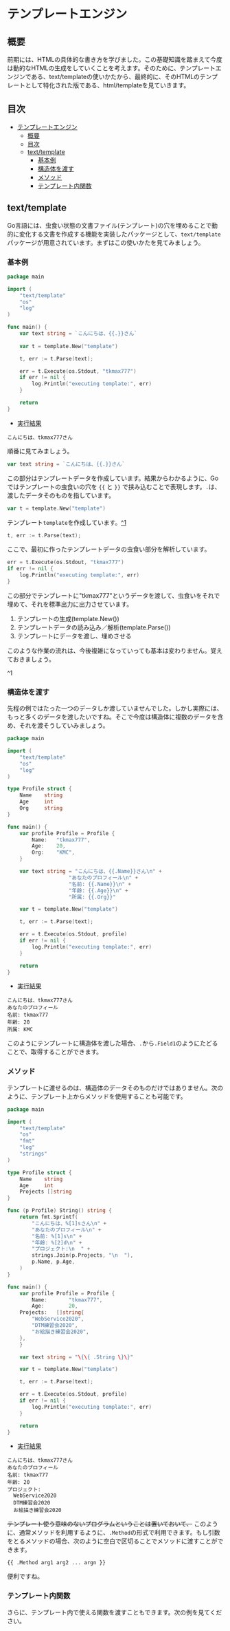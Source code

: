 # テンプレートエンジン

## 概要
前期には、HTMLの具体的な書き方を学びました。この基礎知識を踏まえて今度は動的なHTMLの生成をしていくことを考えます。そのために、テンプレートエンジンである、text/templateの使いかたから、最終的に、そのHTMLのテンプレートとして特化された版である、html/templateを見ていきます。

## 目次
<!-- TOC -->

- [テンプレートエンジン](#テンプレートエンジン)
    - [概要](#概要)
    - [目次](#目次)
    - [text/template](#texttemplate)
        - [基本例](#基本例)
        - [構造体を渡す](#構造体を渡す)
        - [メソッド](#メソッド)
        - [テンプレート内関数](#テンプレート内関数)

<!-- /TOC -->

## text/template 

Go言語には、虫食い状態の文書ファイル(テンプレート)の穴を埋めることで動的に変化する文書を作成する機能を実装したパッケージとして、`text/template`パッケージが用意されています。まずはこの使いかたを見てみましょう。

### 基本例

```go
package main

import (
    "text/template"
    "os"
    "log"
)

func main() {
    var text string = `こんにちは、{{.}}さん`
    
    var t = template.New("template")

    t, err := t.Parse(text);

    err = t.Execute(os.Stdout, "tkmax777")
    if err != nil {
        log.Println("executing template:", err)
    }

    return
}
```

- <a href="https://play.golang.org/p/ZqD8C7U_07c">実行結果</a>

```
こんにちは、tkmax777さん
```

順番に見てみましょう。

```go
var text string = `こんにちは、{{.}}さん`
```

この部分はテンプレートデータを作成しています。結果からわかるように、Goではテンプレートの虫食いの穴を `{{` と `}}` で挟み込むことで表現します。`.`は、渡したデータそのものを指しています。

```go
var t = template.New("template")
```

テンプレート`template`を作成しています。<a href="#note_1">^1</a>

```go
t, err := t.Parse(text);
```

ここで、最初に作ったテンプレートデータの虫食い部分を解析しています。

```go
err = t.Execute(os.Stdout, "tkmax777")
if err != nil {
    log.Println("executing template:", err)
}
```

この部分でテンプレートに"tkmax777"というデータを渡して、虫食いをそれで埋めて、それを標準出力に出力させています。

1. テンプレートの生成(template.New())
2. テンプレートデータの読み込み／解析(template.Parse())
3. テンプレートにデータを渡し、埋めさせる

このような作業の流れは、今後複雑になっていっても基本は変わりません。覚えておきましょう。

<a id="note_1">^1</a>

### 構造体を渡す
先程の例ではたった一つのデータしか渡していませんでした。しかし実際には、もっと多くのデータを渡したいですね。そこで今度は構造体に複数のデータを含め、それを渡そうしていみましょう。

```go
package main

import (
    "text/template"
    "os"
    "log"
)

type Profile struct {
    Name    string
    Age     int
    Org     string
}

func main() {
    var profile Profile = Profile {
        Name:   "tkmax777",
        Age:    20,
        Org:    "KMC",
    }

    var text string = "こんにちは、{{.Name}}さん\n" +
                    "あなたのプロフィール\n" +
                    "名前: {{.Name}}\n" +
                    "年齢: {{.Age}}\n" +
                    "所属: {{.Org}}"

    var t = template.New("template")

    t, err := t.Parse(text);

    err = t.Execute(os.Stdout, profile)
    if err != nil {
        log.Println("executing template:", err)
    }

    return
}
```

- <a href="https://play.golang.org/p/0yZS3M7nBVR">実行結果</a>

```
こんにちは、tkmax777さん
あなたのプロフィール
名前: tkmax777
年齢: 20
所属: KMC
```

このようにテンプレートに構造体を渡した場合、`.`から`.Field1`のようにたどることで、取得することができます。

### メソッド
テンプレートに渡せるのは、構造体のデータそのものだけではありません。次のように、テンプレート上からメソッドを使用することも可能です。

```go
package main

import (
    "text/template"
    "os"
    "fmt"
    "log"
    "strings"
)

type Profile struct {
    Name    string
    Age     int
    Projects []string
}

func (p Profile) String() string {
    return fmt.Sprintf(
        "こんにちは、%[1]sさん\n" +
        "あなたのプロフィール\n" +
        "名前: %[1]s\n" +
        "年齢: %[2]d\n" +
        "プロジェクト:\n  " +
        strings.Join(p.Projects, "\n  "),
        p.Name, p.Age,
    )
}

func main() {
    var profile Profile = Profile {
        Name:   	"tkmax777",
        Age:    	20,
	Projects:	[]string{
		"WebService2020",
		"DTM練習会2020",
		"お絵描き練習会2020",
	},
    }

    var text string = "\{\{ .String \}\}"

    var t = template.New("template")

    t, err := t.Parse(text);

    err = t.Execute(os.Stdout, profile)
    if err != nil {
        log.Println("executing template:", err)
    }

    return
}
```

- <a href="https://play.golang.org/p/u-sqImX3tuX">実行結果</a>

```
こんにちは、tkmax777さん
あなたのプロフィール
名前: tkmax777
年齢: 20
プロジェクト:
  WebService2020
  DTM練習会2020
  お絵描き練習会2020
```

~~テンプレート使う意味のないプログラムということは置いておいて、~~
このように、通常メソッドを利用するように、`.Method`の形式で利用できます。もし引数をとるメソッドの場合、次のように空白で区切ることでメソッドに渡すことができます。

```
{{ .Method arg1 arg2 ... argn }}
```

便利ですね。

### テンプレート内関数

さらに、テンプレート内で使える関数を渡すこともできます。次の例を見てください。


